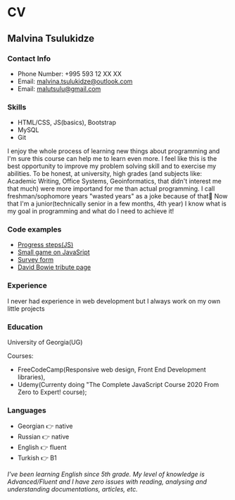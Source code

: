 # __CV__
## Malvina Tsulukidze

### __Contact Info__

  * Phone Number: +995 593 12 XX XX 
  * Email: malvina.tsulukidze@outlook.com
  * Email: malutsulu@gmail.com

### __Skills__

  * HTML/CSS, JS(basics), Bootstrap
  * MySQL
  * Git

  I enjoy the whole process of learning new things about programming and I'm sure this course can help me to learn even more.
I feel like this is the best opportunity to improve my problem solving skill and to exercise my abilities. To be honest, at university, high grades 
(and subjects like: Academic Writing, Office Systems, Geoinformatics, that didn't interest me that much) were more importand for me than actual 
programming. I call freshman/sophomore years "wasted years" as a joke because of that🤷 Now that I'm a junior(technically senior in a few months, 4th year) 
I know what is my goal in programming and what do I need to achieve it!

### __Code examples__
* [Progress steps(JS)](https://t.ly/6eZs)
* [Small game on JavaSript](https://t.ly/8aIV)
* [Survey form](https://codepen.io/malvinatsulukidze/pen/zYBQgME)
* [David Bowie tribute page](https://codepen.io/malvinatsulukidze/pen/QWEYajd)

### __Experience__
I never had experience in web development but I always work on my own little projects


### __Education__
University of Georgia(UG)

   Courses:
  * FreeCodeCamp(Responsive web design, Front End Development libraries), 
  * Udemy(Currenty doing "The Complete JavaScript Course 2020 From Zero to Expert! course);
### __Languages__

  * Georgian 👉 native  
  * Russian 👉 native 
  * English 👉 fluent
  * Turkish 👉 B1

*I've been learning English since 5th grade. My level of knowledge is Advanced/Fluent and I have zero issues with reading, analysing and understanding documentations, 
articles, etc.*

